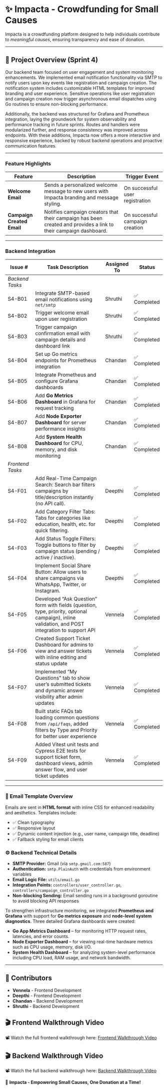 # ✨ Impacta - Crowdfunding for Small Causes
Impacta is a crowdfunding platform designed to help individuals contribute to *meaningful causes*, ensuring transparency and ease of donation.

---

## 🚀 Project Overview (Sprint 4)
Our backend team focused on user engagement and system monitoring enhancements. We implemented email notification functionality via SMTP to notify users upon key events like registration and campaign creation. The notification system includes customizable HTML templates for improved branding and user experience. Sensitive operations like user registration and campaign creation now trigger asynchronous email dispatches using Go routines to ensure non-blocking performance.

Additionally, the backend was structured for Grafana and Prometheus integration, laying the groundwork for system observability and performance tracking in future sprints. Routes and handlers were modularized further, and response consistency was improved across endpoints. With these additions, Impacta now offers a more interactive and responsive experience, backed by robust backend operations and proactive communication features. 


---

### Feature Highlights

| Feature | Description | Trigger Event |
|--------|-------------|----------------|
| **Welcome Email** | Sends a personalized welcome message to new users with Impacta branding and message styling. | On successful user registration |
| **Campaign Created Email** | Notifies campaign creators that their campaign has been created and provides a link to their campaign dashboard. | On successful campaign creation |

---

### Backend Integration

| Issue # | Task Description | Assigned To | Status |
|---------|------------------|-------------|--------|
 | *Backend Tasks* |                                                                                                  |                     | 
| S4-B01 | Integrate SMTP-based email notifications using `net/smtp` | Shruthi | ✅ Completed |
| S4-B02 | Trigger welcome email upon user registration | Shruthi | ✅ Completed |
| S4-B03 | Trigger campaign confirmation email with campaign details and dashboard link | Shruthi | ✅ Completed |
| S4-B04  | Set up Go metrics endpoints for Prometheus integration                                            | Chandan     | ✅ Completed |
| S4-B05  | Integrate Prometheus and configure Grafana dashboards                                             | Chandan     | ✅ Completed |
| S4-B06  | Add **Go Metrics Dashboard** in Grafana for request tracking                                      | Chandan     | ✅ Completed |
| S4-B07  | Add **Node Exporter Dashboard** for server performance insights                                   | Chandan     | ✅ Completed |
| S4-B08  | Add **System Health Dashboard** for CPU, memory, and disk monitoring                              | Chandan     | ✅ Completed |
 | *Frontend Tasks* |                                                                                                  |                     | 
 | S4-F01   | Add Real-Time Campaign Search: Search bar filters campaigns by title/description instantly (no API call).     | Deepthi         | ✅ Completed |
| S4-F02   | Add Category Filter Tabs: Tabs for categories like education, health, etc. for quick filtering.                | Deepthi         | ✅ Completed |
| S4-F03   | Add Status Toggle Filters: Toggle buttons to filter by campaign status (pending / active / inactive).         | Deepthi         | ✅ Completed |
| S4-F04   | Implement Social Share Button: Allow users to share campaigns via WhatsApp, Twitter, or Instagram.            | Deepthi         | ✅ Completed |
| S4-F05    | Developed “Ask Question” form with fields (question, type, priority, optional campaign), inline validation, and POST integration to support API | Vennela     | ✅ Completed |
| S4-F06    | Created Support Ticket Dashboard for admins to view and answer tickets with inline editing and status update                                     | Vennela     | ✅ Completed |
| S4-F07    | Implemented “My Questions” tab to show user’s submitted tickets and dynamic answer visibility after admin updates                               | Vennela     | ✅ Completed |
| S4-F08    | Built static FAQs tab loading common questions from `/api/faqs`, added filters by Type and Priority for better user experience                 | Vennela     | ✅ Completed |
| S4-F09    | Added Vitest unit tests and Cypress E2E tests for support ticket form, dashboard views, admin answer flow, and user ticket updates             | Vennela     | ✅ Completed |

---

### 📧 Email Template Overview

Emails are sent in **HTML format** with inline CSS for enhanced readability and aesthetics. Templates include:

- ✅ Clean typography
- ✅ Responsive layout
- ✅ Dynamic content injection (e.g., user name, campaign title, deadline)
- ✅ Fallback styling for email clients

### ⚙️ Backend Technical Details

- **SMTP Provider:** Gmail (via `smtp.gmail.com:587`)
- **Authentication:** `smtp.PlainAuth` with credentials from environment variables
- **Email Logic File:** `utils/email.go`
- **Integration Points:** `controllers/user_controller.go`, `controllers/campaign_controller.go`
- **Non-blocking Sending:** Email sending runs in a background goroutine to avoid blocking API responses

To strengthen infrastructure monitoring, we integrated **Prometheus and Grafana** with support for **Go metrics exposure** and **node-level system diagnostics**. Three detailed Grafana dashboards were created:

- **Go App Metrics Dashboard** – for monitoring HTTP request rates, latencies, and error counts.
- **Node Exporter Dashboard** – for viewing real-time hardware metrics such as CPU usage, memory, disk I/O.
- **System Health Dashboard** – for analyzing system-level performance including CPU load, RAM usage, and network bandwidth.

---

 ## 👥 Contributors

- **Vennela** - Frontend Development
- **Deepthi** - Frontend Development
- **Chandan** - Backend Development
- **Shruthi** - Backend Development

## 🎬 Frontend Walkthrough Video
📽️ Watch the full frontend walkthrough here: [Frontend Walkthrough Video](https://youtu.be/6bDxygBRL54)

## 🎬 Backend Walkthrough Video
📽️ Watch the full backend walkthrough here: [Backend Walkthrough Video](https://youtu.be/yIxtH9PpRfg)


🚀 **Impacta - Empowering Small Causes, One Donation at a Time!**

